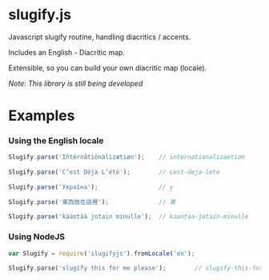 # slugify.js
Javascript slugify routine, handling diacritics / accents.  

Includes an English - Diacritic map.  

Extensible, so you can build your own diacritic map (locale).

*Note: This library is still being developed*

# Examples

### Using the English locale
```javascript
Slugify.parse('Iñtërnâtiônàlizætiøn');    // internationalizaetion
  
Slugify.parse('C’est Déjà L’été');        // cest-deja-lete
  
Slugify.parse('Україна');                 // y
  
Slugify.parse('東西放在這裡');              // 東

Slugify.parse('kääntää jotain minulle');  // kaantaa-jotain-minulle
```

### Using NodeJS
```javascript
var Slugify = require('slugifyjs').fromLocale('en');

Slugify.parse('slugify this for me please');		// slugify-this-for-me-please
```
